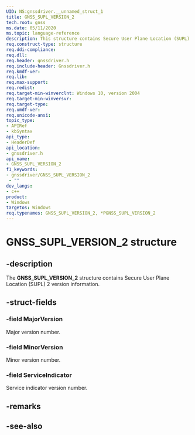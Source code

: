 ```yaml
---
UID: NS:gnssdriver.__unnamed_struct_1
title: GNSS_SUPL_VERSION_2
tech.root: gnss
ms.date: 05/11/2020
ms.topic: language-reference
description: This structure contains Secure User Plane Location (SUPL) 2 version information.
req.construct-type: structure
req.ddi-compliance: 
req.dll: 
req.header: gnssdriver.h
req.include-header: Gnssdriver.h
req.kmdf-ver: 
req.lib: 
req.max-support: 
req.redist: 
req.target-min-winverclnt: Windows 10, version 2004
req.target-min-winversvr: 
req.target-type: 
req.umdf-ver: 
req.unicode-ansi: 
topic_type:
- APIRef
- kbSyntax
api_type:
- HeaderDef
api_location:
- gnssdriver.h
api_name:
- GNSS_SUPL_VERSION_2
f1_keywords:
- gnssdriver/GNSS_SUPL_VERSION_2
 - ""
dev_langs:
- c++
product:
- Windows
targetos: Windows
req.typenames: GNSS_SUPL_VERSION_2, *PGNSS_SUPL_VERSION_2
---
```


# GNSS_SUPL_VERSION_2 structure

## -description

The **GNSS_SUPL_VERSION_2** structure contains Secure User Plane Location (SUPL) 2 version information.

## -struct-fields

### -field MajorVersion

Major version number.

### -field MinorVersion

Minor version number.

### -field ServiceIndicator

Service indicator version number.

## -remarks

## -see-also
